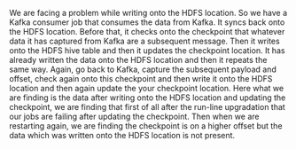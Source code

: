
We are facing a problem while writing onto the HDFS location. So we have a Kafka consumer job that consumes the data from Kafka. It syncs back onto the HDFS location. Before that, it checks onto the checkpoint that whatever data it has captured from Kafka are a subsequent message. Then it writes onto the HDFS hive table and then it updates the checkpoint location. It has already written the data onto the HDFS location and then it repeats the same way. Again, go back to Kafka, capture the subsequent payload and offset, check again onto this checkpoint and then write it onto the HDFS location and then again update the your checkpoint location. Here what we are finding is the data after writing onto the HDFS location and updating the checkpoint, we are finding that first of all after the run-line upgradation that our jobs are failing after updating the checkpoint. Then when we are restarting again, we are finding the checkpoint is on a higher offset but the data which was written onto the HDFS location is not present.
